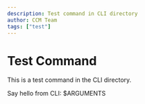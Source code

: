 ```yaml
---
description: Test command in CLI directory
author: CCM Team
tags: ["test"]
---
```


# Test Command

This is a test command in the CLI directory.

Say hello from CLI: $ARGUMENTS